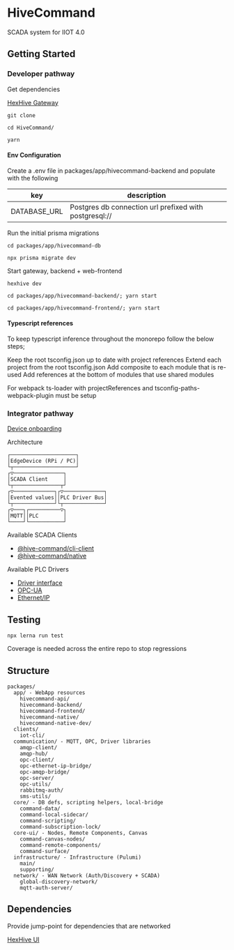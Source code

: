# HiveCommand

SCADA system for IIOT 4.0

## Getting Started

### Developer pathway

Get dependencies

[HexHive Gateway](https://github.com/TheTechCompany/HexHive)

```
git clone 

cd HiveCommand/

yarn
```

#### Env Configuration

Create a .env file in packages/app/hivecommand-backend and populate with the following

| key | description |
| --- | ----------- |
| DATABASE_URL | Postgres db connection url prefixed with postgresql:// |

Run the initial prisma migrations 

```
cd packages/app/hivecommand-db

npx prisma migrate dev
```


Start gateway, backend + web-frontend
```
hexhive dev

cd packages/app/hivecommand-backend/; yarn start

cd packages/app/hivecommand-frontend/; yarn start

```

#### Typescript references
To keep typescript inference throughout the monorepo follow the below steps;

Keep the root tsconfig.json up to date with project references
Extend each project from the root tsconfig.json
Add composite to each module that is re-used
Add references at the bottom of modules that use shared modules

For webpack ts-loader with projectReferences and tsconfig-paths-webpack-plugin must be setup

### Integrator pathway

[Device onboarding](/docs/device-onboarding.md)

Architecture

```
┌─────────────────────┐         
│EdgeDevice (RPi / PC)│         
└┬────────────────────┘         
┌▽────────────────┐             
│SCADA Client     │             
└┬───────────────┬┘             
┌▽─────────────┐┌▽─────────────┐
│Evented values││PLC Driver Bus│
└┬─────────────┘└┬─────────────┘
┌▽───┐┌──────────▽┐             
│MQTT││PLC        │             
└────┘└───────────┘             
```

Available SCADA Clients

- [@hive-command/cli-client](/packages/clients/cli-client/)
- [@hive-command/native](https://github.com/TheTechCompany/HiveCommand/releases)

Available PLC Drivers

- [Driver interface](/packages/drivers/command-driver/)
- [OPC-UA](/packages/drivers/command-opcua/)
- [Ethernet/IP](/packages/drivers/command-ethernet-ip/)


## Testing

```
npx lerna run test
```

Coverage is needed across the entire repo to stop regressions

## Structure

```
packages/
  app/ - WebApp resources
    hivecommand-api/
    hivecommand-backend/
    hivecommand-frontend/
    hivecommand-native/
    hivecommand-native-dev/
  clients/
    iot-cli/
  communication/ - MQTT, OPC, Driver libraries
    amqp-client/
    amqp-hub/
    opc-client/
    opc-ethernet-ip-bridge/
    opc-amqp-bridge/
    opc-server/
    opc-utils/
    rabbitmq-auth/
    sms-utils/
  core/ - DB defs, scripting helpers, local-bridge
    command-data/
    command-local-sidecar/
    command-scripting/
    command-subscription-lock/
  core-ui/ - Nodes, Remote Components, Canvas
    command-canvas-nodes/
    command-remote-components/
    command-surface/
  infrastructure/ - Infrastructure (Pulumi)
    main/
    supporting/
  network/ - WAN Network (Auth/Discovery + SCADA)
    global-discovery-network/
    mqtt-auth-server/
```

## Dependencies

Provide jump-point for dependencies that are networked

[HexHive UI](https://github.com/TheTechCompany/HiveUI)